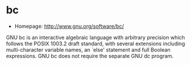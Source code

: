 # bc

* Homepage: http://www.gnu.org/software/bc/

GNU bc is an interactive algebraic language with arbitrary precision which
 follows the POSIX 1003.2 draft standard, with several extensions including
 multi-character variable names, an `else' statement and full Boolean
 expressions.  GNU bc does not require the separate GNU dc program.
